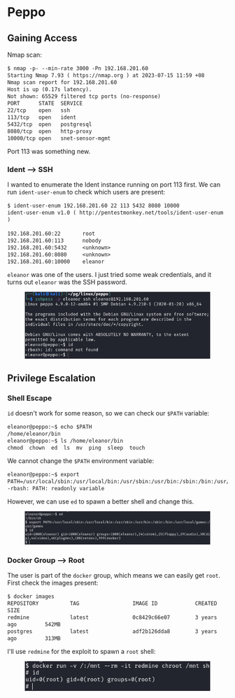# Peppo

## Gaining Access

Nmap scan:

```
$ nmap -p- --min-rate 3000 -Pn 192.168.201.60 
Starting Nmap 7.93 ( https://nmap.org ) at 2023-07-15 11:59 +08
Nmap scan report for 192.168.201.60
Host is up (0.17s latency).
Not shown: 65529 filtered tcp ports (no-response)
PORT      STATE  SERVICE
22/tcp    open   ssh
113/tcp   open   ident
5432/tcp  open   postgresql
8080/tcp  open   http-proxy
10000/tcp open   snet-sensor-mgmt
```

Port 113 was something new.

### Ident --> SSH

I wanted to enumerate the Ident instance running on port 113 first. We can run `ident-user-enum` to check which users are present:

```
$ ident-user-enum 192.168.201.60 22 113 5432 8080 10000
ident-user-enum v1.0 ( http://pentestmonkey.net/tools/ident-user-enum )

192.168.201.60:22       root
192.168.201.60:113      nobody
192.168.201.60:5432     <unknown>
192.168.201.60:8080     <unknown>
192.168.201.60:10000    eleanor
```

`eleanor` was one of the users. I just tried some weak credentials, and it turns out `eleanor` was the SSH password.&#x20;

<figure><img src="../../../.gitbook/assets/image (1270).png" alt=""><figcaption></figcaption></figure>

## Privilege Escalation

### Shell Escape

`id` doesn't work for some reason, so we can check our `$PATH` variable:

```
eleanor@peppo:~$ echo $PATH
/home/eleanor/bin
eleanor@peppo:~$ ls /home/eleanor/bin
chmod  chown  ed  ls  mv  ping  sleep  touch
```

We cannot change the `$PATH` environment variable:

```
eleanor@peppo:~$ export PATH=/usr/local/sbin:/usr/local/bin:/usr/sbin:/usr/bin:/sbin:/bin:/usr/local/games:/usr/games
-rbash: PATH: readonly variable
```

However, we can use `ed` to spawn a better shell and change this.&#x20;

<figure><img src="../../../.gitbook/assets/image (3084).png" alt=""><figcaption></figcaption></figure>

### Docker Group --> Root

The user is part of the `docker` group, which means we can easily get `root`. First check the images present:

```
$ docker images
REPOSITORY          TAG                 IMAGE ID            CREATED             SIZE
redmine             latest              0c8429c66e07        3 years ago         542MB
postgres            latest              adf2b126dda8        3 years ago         313MB
```

I'll use `redmine` for the exploit to spawn a `root` shell:

<figure><img src="../../../.gitbook/assets/image (3101).png" alt=""><figcaption></figcaption></figure>
